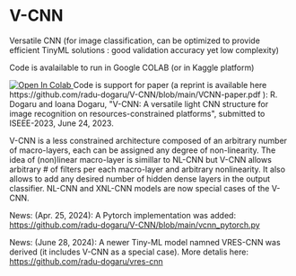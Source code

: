 # V-CNN
Versatile CNN (for image classification, can be optimized to provide efficient TinyML solutions : good validation accuracy yet low complexity)

Code is avalailable to run in Google COLAB (or in Kaggle platform) 

<a href="https://colab.research.google.com/github/radu-dogaru/V-CNN/blob/main/v_cnn_support%20(1).ipynb">
  <img src="https://colab.research.google.com/assets/colab-badge.svg" alt="Open In Colab"/>
</a>
Code is support for paper (a reprint is available here https://github.com/radu-dogaru/V-CNN/blob/main/VCNN-paper.pdf ):
R. Dogaru and Ioana Dogaru, "V-CNN: A versatile light CNN structure for image recognition on resources-constrained platforms",  submitted to ISEEE-2023, June 24, 2023. 

V-CNN is a less constrained architecture composed of an arbitrary number of macro-layers, each can be 
assigned any degree of non-linearity. The idea of (non)linear macro-layer is simillar to NL-CNN 
but V-CNN allows arbitrary # of filters per each macro-layer and arbitrary nonlinearity. It also allows to 
add any desired number of hidden dense layers in the output classifier. NL-CNN and XNL-CNN models are now 
special cases of the V-CNN. 

News: (Apr. 25, 2024): A Pytorch implementation was added:  https://github.com/radu-dogaru/V-CNN/blob/main/vcnn_pytorch.py

News: (June  28, 2024): A newer Tiny-ML model namned VRES-CNN was derived (it includes V-CNN as a special case). More detalis here: https://github.com/radu-dogaru/vres-cnn 

